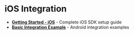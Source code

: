 # iOS Integration

- **[Getting Started - iOS](/getting-started-ios.md)** - Complete iOS SDK setup guide
- **[Basic Integration Example](/examples-ios/basic-integration-ios.md)** - Android integration examples
